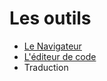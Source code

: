 # Les outils

* [Le Navigateur](navigateur.md)
* [L'éditeur de code](editeur-de-code.md)
* Traduction
